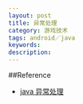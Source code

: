 ```yaml
---
layout: post
title: 异常处理
category: 游戏技术
tags: android／java
keywords: 
description: 
---
```



##Reference

* [java 异常处理](http://www.ibm.com/developerworks/cn/java/j-lo-exception-misdirection/)